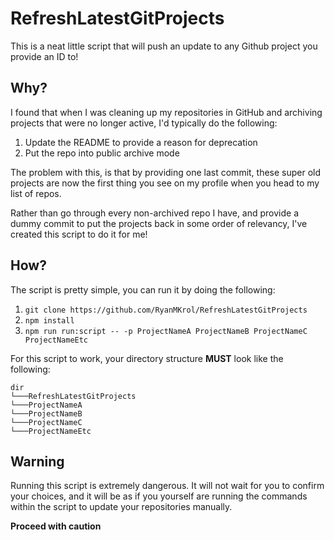 # RefreshLatestGitProjects

This is a neat little script that will push an update to any Github project you provide an ID to!

## Why?

I found that when I was cleaning up my repositories in GitHub and archiving projects that were no longer active, I'd typically do the following:

1. Update the README to provide a reason for deprecation
1. Put the repo into public archive mode

The problem with this, is that by providing one last commit, these super old projects are now the first thing you see on my profile when you head to my list of repos.

Rather than go through every non-archived repo I have, and provide a dummy commit to put the projects back in some order of relevancy, I've created this script to do it for me!

## How?

The script is pretty simple, you can run it by doing the following:

1. `git clone https://github.com/RyanMKrol/RefreshLatestGitProjects`
1. `npm install`
1. `npm run run:script -- -p ProjectNameA ProjectNameB ProjectNameC ProjectNameEtc`

For this script to work, your directory structure **MUST** look like the following:

```
dir
└───RefreshLatestGitProjects
└───ProjectNameA
└───ProjectNameB
└───ProjectNameC
└───ProjectNameEtc
```

## Warning

Running this script is extremely dangerous. It will not wait for you to confirm your choices, and it will be as if you yourself are running the commands within the script to update your repositories manually.

**Proceed with caution**
